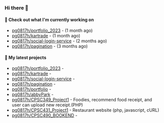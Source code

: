 ### Hi there 👋

#### 👷 Check out what I'm currently working on

- [pg0817h/portfolio_2023](https://github.com/pg0817h/portfolio_2023) -  (1 month ago)
- [pg0817h/kartrade](https://github.com/pg0817h/kartrade) -  (1 month ago)
- [pg0817h/social-login-service](https://github.com/pg0817h/social-login-service) -  (2 months ago)
- [pg0817h/pagination](https://github.com/pg0817h/pagination) -  (3 months ago)
#### 🌱 My latest projects

- [pg0817h/portfolio_2023](https://github.com/pg0817h/portfolio_2023) - 
- [pg0817h/kartrade](https://github.com/pg0817h/kartrade) - 
- [pg0817h/social-login-service](https://github.com/pg0817h/social-login-service) - 
- [pg0817h/pagination](https://github.com/pg0817h/pagination) - 
- [pg0817h/portfolio](https://github.com/pg0817h/portfolio) - 
- [pg0817h/abbyPark](https://github.com/pg0817h/abbyPark) - 
- [pg0817h/CPSC349_Project1](https://github.com/pg0817h/CPSC349_Project1) - Foodies, recommend food receipt, and user can upload new receipt.(PHP) 
- [pg0817h/CPSC431_Project1](https://github.com/pg0817h/CPSC431_Project1) - Restaurant website (php, javascript, cURL)
- [pg0817h/CPSC490_BOOKEND](https://github.com/pg0817h/CPSC490_BOOKEND) - 